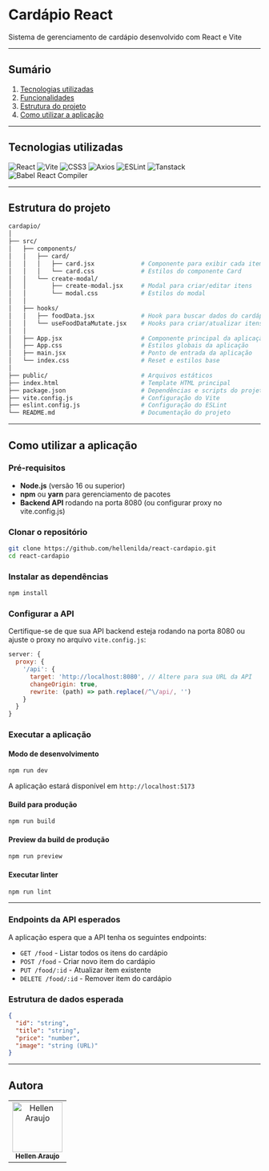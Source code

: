 # Cardápio React

Sistema de gerenciamento de cardápio desenvolvido com React e Vite

---

## Sumário
1. [Tecnologias utilizadas](#tecnologias-utilizadas)
2. [Funcionalidades](#funcionalidades)
3. [Estrutura do projeto](#estrutura-do-projeto)
4. [Como utilizar a aplicação](#como-utilizar-a-aplicação)

---

## Tecnologias utilizadas
![React](https://img.shields.io/badge/React-262626?style=flat&logo=react&logoColor=61DAFB)
![Vite](https://img.shields.io/badge/Vite-262626?style=flat&logo=vite&logoColor=ffd24a)
![CSS3](https://img.shields.io/badge/CSS3-262626?style=flat&logo=css&logoColor=5cadff)
![Axios](https://img.shields.io/badge/Axios-262626?style=flat&logo=axios&logoColor=ff5263)
![ESLint](https://img.shields.io/badge/ESLint-262626?style=flat&logo=eslint&logoColor=8d6eff)
![Tanstack](https://img.shields.io/badge/Tanstack_React_Query-262626?style=flat)
![Babel React Compiler](https://img.shields.io/badge/Babel_React_Compiler-262626?style=flat)

---

## Estrutura do projeto

```bash
cardapio/
│
├── src/
│   ├── components/
│   │   ├── card/
│   │   │   ├── card.jsx             # Componente para exibir cada item do cardápio
│   │   │   └── card.css             # Estilos do componente Card
│   │   └── create-modal/
│   │       ├── create-modal.jsx     # Modal para criar/editar itens
│   │       └── modal.css            # Estilos do modal
│   │
│   ├── hooks/
│   │   ├── foodData.jsx             # Hook para buscar dados do cardápio
│   │   └── useFoodDataMutate.jsx    # Hooks para criar/atualizar itens
│   │
│   ├── App.jsx                      # Componente principal da aplicação
│   ├── App.css                      # Estilos globais da aplicação
│   ├── main.jsx                     # Ponto de entrada da aplicação
│   └── index.css                    # Reset e estilos base
│
├── public/                          # Arquivos estáticos
├── index.html                       # Template HTML principal
├── package.json                     # Dependências e scripts do projeto
├── vite.config.js                   # Configuração do Vite
├── eslint.config.js                 # Configuração do ESLint
└── README.md                        # Documentação do projeto
```

---

## Como utilizar a aplicação

### Pré-requisitos
- **Node.js** (versão 16 ou superior)
- **npm** ou **yarn** para gerenciamento de pacotes
- **Backend API** rodando na porta 8080 (ou configurar proxy no vite.config.js)

### Clonar o repositório
```bash
git clone https://github.com/hellenilda/react-cardapio.git
cd react-cardapio
```

### Instalar as dependências
```bash
npm install
```

### Configurar a API
Certifique-se de que sua API backend esteja rodando na porta 8080 ou ajuste o proxy no arquivo `vite.config.js`:

```javascript
server: {
  proxy: {
    '/api': {
      target: 'http://localhost:8080', // Altere para sua URL da API
      changeOrigin: true,
      rewrite: (path) => path.replace(/^\/api/, '')
    }
  }
}
```

### Executar a aplicação

#### Modo de desenvolvimento
```bash
npm run dev
```
A aplicação estará disponível em `http://localhost:5173`

#### Build para produção
```bash
npm run build
```

#### Preview da build de produção
```bash
npm run preview
```

#### Executar linter
```bash
npm run lint
```

---

### Endpoints da API esperados

A aplicação espera que a API tenha os seguintes endpoints:

- `GET /food` - Listar todos os itens do cardápio
- `POST /food` - Criar novo item do cardápio
- `PUT /food/:id` - Atualizar item existente
- `DELETE /food/:id` - Remover item do cardápio

### Estrutura de dados esperada

```json
{
  "id": "string",
  "title": "string",
  "price": "number",
  "image": "string (URL)"
}
```

---

## Autora

<table>
    <tr>
        <td align="center">
            <a href="https://github.com/hellenilda">
                <img src="https://avatars.githubusercontent.com/u/109177631?v=4" width="100px;" alt="Hellen Araujo"/><br>
                <sub>
                    <b>Hellen Araujo</b>
                </sub>
            </a>
        </td>
</table>